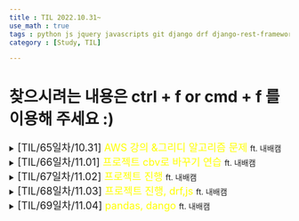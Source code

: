 ```yaml
---
title : TIL 2022.10.31~
use_math : true
tags : python js jquery javascripts git django drf django-rest-framework
category : [Study, TIL]

---
```

찾으시려는 내용은 ctrl + f or cmd + f 를 이용해 주세요 :)
=====

<details>
<summary><span style = "font-size : 1.3em;">[TIL/65일차/10.31] <span style="color : yellow;">AWS 강의 &그리디 알고리즘 문제</span> </span>ft. 내배캠</summary>
<div markdown ="1">
AWS 1주차 강의

[백준 1931 회의실 배정](https://www.acmicpc.net/problem/1931)

[답안 & 깃 허브](https://github.com/KimGyeongMin-KR/algoritm/tree/main/baekjoon/greedy)

</div>
</details>


<details>
<summary><span style = "font-size : 1.3em;">[TIL/66일차/11.01] <span style="color : yellow;">프로젝트 cbv로 바꾸기 연습</span> </span>ft. 내배캠</summary>
<div markdown ="1">

['utf-8' codec can't decode byte 0xa0 in position 0: invalid start byte django](https://stackoverflow.com/questions/73600470/utf-8-codec-cant-decode-byte-0xa0-in-position-0-invalid-start-byte-django)

`return self.img.url`

</div>
</details>


<details>
<summary><span style = "font-size : 1.3em;">[TIL/67일차/11.02] <span style="color : yellow;">프로젝트 진행</span> </span>ft. 내배캠</summary>
<div markdown ="1">

[TypeError: create_superuser() missing 1 required positional argument:](https://stackoverflow.com/questions/49474632/typeerror-create-superuser-missing-1-required-positional-argument-profile-p)

</div>
</details>





<details>
<summary><span style = "font-size : 1.3em;">[TIL/68일차/11.03] <span style="color : yellow;">프로젝트 진행, drf,js</span> </span>ft. 내배캠</summary>
<div markdown ="1">

## read only, write only
```python
class Meta:
    ...
    read_only_fields = ('is_active', 'is_staff')
    extra_kwargs = {
        'password': {'write_only': True}
}
```

## [프론트 페이지 확장자를 없앨 때 참고할 url](https://stackoverflow.com/questions/824349/how-do-i-modify-the-url-without-reloading-the-page)


## [jquery ajax, success done 차이 참고할 url](https://string.tistory.com/128)

</div>
</details>


<details>
<summary><span style = "font-size : 1.3em;">[TIL/69일차/11.04] <span style="color : yellow;">pandas, dango</span> </span>ft. 내배캠</summary>
<div markdown ="1">

## django query set random choice

`mymodel.objects.order_by("?")`

## str list ot list

```python
import ast
x = ast.literal_eval(a) # str list to list
```

## pandas 하나의 셀에 배열 넣기

- df[컬럼이름] = 2차원 배열

## pandas Serise to list

`df.index.to_list()`

## pandas index 기반 loc

`df.loc[인덱스 값]`

## pandas set_index

- 컬럼을 인덱스로 지정하기

`df.set_index(원하는 컬럼 이름)`

## pandas rename

- 컬럼이름 재지정

`df = df.rename(columns = {'Unnamed: 0':'user_id'})`

## pandas transepose()

- 2차원 배열 행렬 바꾸기

`df.transpose() or df.T`

</div>
</details>